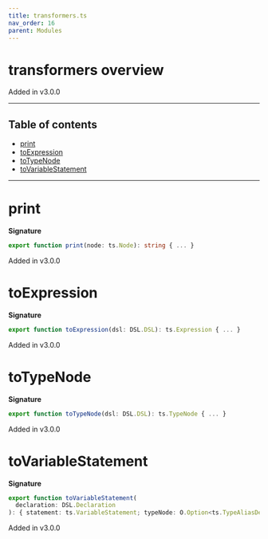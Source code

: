 ```yaml
---
title: transformers.ts
nav_order: 16
parent: Modules
---
```


# transformers overview

Added in v3.0.0

---

<h2 class="text-delta">Table of contents</h2>

- [print](#print)
- [toExpression](#toexpression)
- [toTypeNode](#totypenode)
- [toVariableStatement](#tovariablestatement)

---

# print

**Signature**

```ts
export function print(node: ts.Node): string { ... }
```

Added in v3.0.0

# toExpression

**Signature**

```ts
export function toExpression(dsl: DSL.DSL): ts.Expression { ... }
```

Added in v3.0.0

# toTypeNode

**Signature**

```ts
export function toTypeNode(dsl: DSL.DSL): ts.TypeNode { ... }
```

Added in v3.0.0

# toVariableStatement

**Signature**

```ts
export function toVariableStatement(
  declaration: DSL.Declaration
): { statement: ts.VariableStatement; typeNode: O.Option<ts.TypeAliasDeclaration> } { ... }
```

Added in v3.0.0
